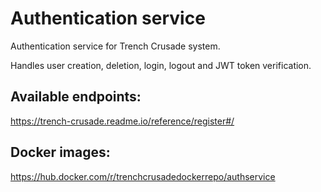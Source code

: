 # Authentication service #

Authentication service for Trench Crusade system.

Handles user creation, deletion, login, logout and JWT token verification.

## Available endpoints: ##

https://trench-crusade.readme.io/reference/register#/

## Docker images: ##

https://hub.docker.com/r/trenchcrusadedockerrepo/authservice
